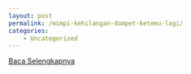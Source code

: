 ```yaml
---
layout: post
permalink: /mimpi-kehilangan-dompet-ketemu-lagi/
categories:
    - Uncategorized
---
```


[Baca Selengkapnya](/08)